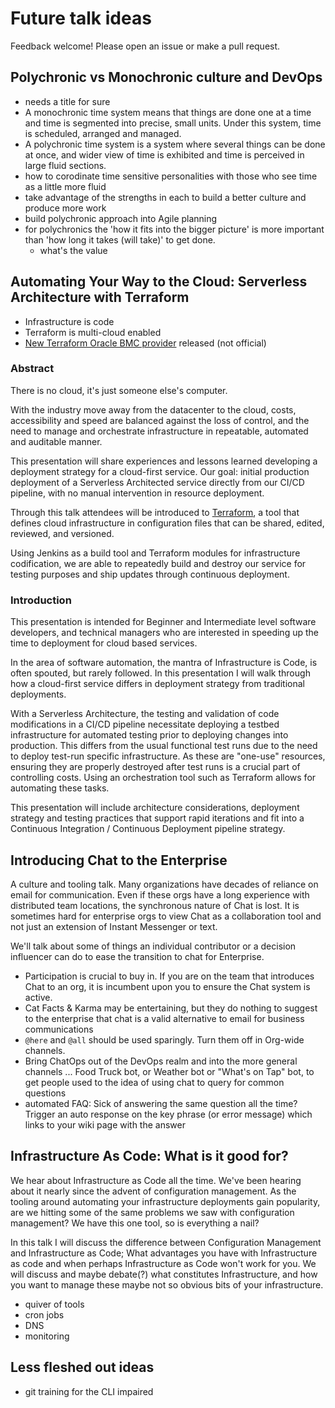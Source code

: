 # Future talk ideas

Feedback welcome! Please open an issue or make a pull request.

## Polychronic vs Monochronic culture and DevOps
* needs a title for sure
* A monochronic time system means that things are done one at a time and time is segmented into precise, small units. Under this system, time is scheduled, arranged and managed.
* A polychronic time system is a system where several things can be done at once, and wider view of time is exhibited and time is perceived in large fluid sections.
* how to corodinate time sensitive personalities with those who see time as a little more fluid
* take advantage of the strengths in each to build a better culture and produce more work
* build polychronic approach into Agile planning
* for polychronics the 'how it fits into the bigger picture' is more important than 'how long it takes (will take)' to get done.
	* what's the value

## Automating Your Way to the Cloud: Serverless Architecture with Terraform
* Infrastructure is code
* Terraform is multi-cloud enabled
* [New Terraform Oracle BMC provider](https://blogs.oracle.com/developers/terraform-and-oracle-bare-metal-cloud-services) released (not official)

### Abstract
There is no cloud, it's just someone else's computer.

With the industry move away from the datacenter to the cloud, costs, accessibility and speed are balanced against the loss of control, and the need to manage and orchestrate infrastructure in repeatable, automated and auditable manner.  

This presentation will share experiences and lessons learned developing a deployment strategy for a cloud-first service. Our goal: initial production deployment of a Serverless Architected service directly from our CI/CD pipeline, with no manual intervention in resource deployment. 

Through this talk attendees will be introduced to [Terraform](http://terraform.io), a tool that defines cloud infrastructure in configuration files that can be shared, edited, reviewed, and versioned. 

Using Jenkins as a build tool and Terraform modules for infrastructure codification, we are able to repeatedly build and destroy our service for testing purposes and ship updates through continuous deployment.

### Introduction
This presentation is intended for Beginner and Intermediate level software developers, and technical managers who are interested in speeding up the time to deployment for cloud based services. 

In the area of software automation, the mantra of Infrastructure is Code, is often spouted, but rarely followed. In this presentation I will walk through how a cloud-first service differs in deployment strategy from traditional deployments. 

With a Serverless Architecture, the testing and validation of code modifications in a CI/CD pipeline necessitate deploying a testbed infrastructure for automated testing prior to deploying changes into production. This differs from the usual functional test runs due to the need to deploy test-run specific infrastructure. As these are "one-use" resources, ensuring they are properly destroyed after test runs is a crucial part of controlling costs. Using an orchestration tool such as Terraform allows for automating these tasks. 

This presentation will include architecture considerations, deployment strategy and testing practices that support rapid iterations and fit into a Continuous Integration / Continuous Deployment pipeline strategy.

## Introducing Chat to the Enterprise
A culture and tooling talk. Many organizations have decades of reliance on email for communication. Even if these orgs have a long experience with distributed team locations, the synchronous nature of Chat is lost. It is sometimes hard for enterprise orgs to view Chat as a collaboration tool and not just an extension of Instant Messenger or text. 

We'll talk about some of things an individual contributor or a decision influencer can do to ease the transition to chat for Enterprise.

* Participation is crucial to buy in. If you are on the team that introduces Chat to an org, it is incumbent upon you to ensure the Chat system is active. 
* Cat Facts & Karma may be entertaining, but they do nothing to suggest to the enterprise that chat is a valid alternative to email for business communications
* `@here` and `@all` should be used sparingly. Turn them off in Org-wide channels. 
* Bring ChatOps out of the DevOps realm and into the more general channels  ... Food Truck bot, or Weather bot or "What's on Tap" bot, to get people used to the idea of using chat to query for common questions
* automated FAQ: Sick of answering the same question all the time? Trigger an auto response on the key phrase (or error message) which links to your wiki page with the answer


## Infrastructure As Code: What is it good for?
We hear about Infrastructure as Code all the time. We've been hearing about it nearly since the advent of configuration management. As the tooling around automating your infrastructure deployments gain popularity, are we hitting some of the same problems we saw with configuration management? We have this one tool, so is everything a nail?

In this talk I will discuss the difference between Configuration Management and Infrastructure as Code; What advantages you have with Infrastructure as code and when perhaps Infrastructure as Code won't work for you. We will discuss and maybe debate(?) what constitutes Infrastructure, and how you want to manage these maybe not so obvious bits of your infrastructure.

* quiver of tools
* cron jobs
* DNS
* monitoring


## Less fleshed out ideas

* git training for the CLI impaired

